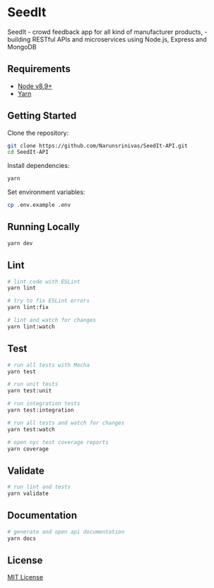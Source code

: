 # SeedIt

SeedIt - crowd feedback app for all kind of manufacturer products, 
       - building RESTful APIs and microservices using Node.js, Express and MongoDB

## Requirements

 - [Node v8.9+](https://nodejs.org/en/download/current/)
 - [Yarn](https://yarnpkg.com/en/docs/install)

## Getting Started

Clone the repository:

```bash
git clone https://github.com/Narunsrinivas/SeedIt-API.git
cd SeedIt-API
```

Install dependencies:

```bash
yarn
```

Set environment variables:

```bash
cp .env.example .env
```

## Running Locally

```bash
yarn dev
```

## Lint

```bash
# lint code with ESLint
yarn lint

# try to fix ESLint errors
yarn lint:fix

# lint and watch for changes
yarn lint:watch
```

## Test

```bash
# run all tests with Mocha
yarn test

# run unit tests
yarn test:unit

# run integration tests
yarn test:integration

# run all tests and watch for changes
yarn test:watch

# open nyc test coverage reports
yarn coverage
```

## Validate

```bash
# run lint and tests
yarn validate
```

## Documentation

```bash
# generate and open api documentation
yarn docs
```


## License

[MIT License](LICENSE)
